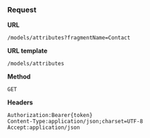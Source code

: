 ### Request

**URL**

`/models/attributes?fragmentName=Contact`

**URL template**

`/models/attributes`

**Method**

`GET`

**Headers**

`Authorization:Bearer{token}`  
`Content-Type:application/json;charset=UTF-8`  
`Accept:application/json`  
